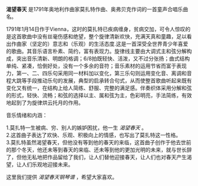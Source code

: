 

**渴望春天** 是1791年奥地利作曲家莫扎特作曲、奥弗贝克作词的一首童声合唱乐曲名。

1791年1月14日作于Vienna，这时的莫扎特已疾病缠身，贫病交加，可令人惊叹的是这首歌曲中没有丝毫伤感和绝望，整个旋律清新欢快，充满天真和童趣，足以看出作曲家（坚定的）意志和（乐观）的生活态度.这是一首深受全世界青少年喜爱的歌曲。其音乐语言朴素、简约，富有表现力。旋律线主要由大调式主和弦分解构成，突出音乐清新、明朗的格调；6/8拍既轻快、活泼，又不过分张扬；曲式结构单纯、紧凑，恰倒好处，没有一个多余的音符；音乐素材的运用节省而富于表现力，第一、二、四乐句采用同一材料加以变化，第三乐句则运用变化音、离调和音程大跳等手段推动乐句的发展，典型的启承转合句式，从而使整首歌曲听起来既有变化又有统一，在结构上给人简练、舒服、完整的满足感。伴奏织体采用分解和弦的形式，轻快、流畅；和弦的选择以主、属和弦为主，色彩明亮，手法简练，有效地起到了为旋律烘云托月的作用。

音乐情绪和内涵：

1.莫扎特一生被病、穷、别人的嫉妒困扰，他一生 _渴望春天_ 。  
2.这首曲子表达了欢快、乐观、积极向上的情感，也写出了莫扎特这一性格。  
3.莫扎特虽然渴望春天，但他没有等到他的春天的来临，这首曲子创作于他去世前的那个冬天，他还未等到春天的来临、还未等到他的更加光明的未来，就与世长辞了，但他无私地把作品留给了我们，让人们替他迎接春天，让人们也对春天产生渴望，让人们乐观地迎接未来。

这里我们提供 _渴望春天钢琴谱_ ，希望大家喜欢。

